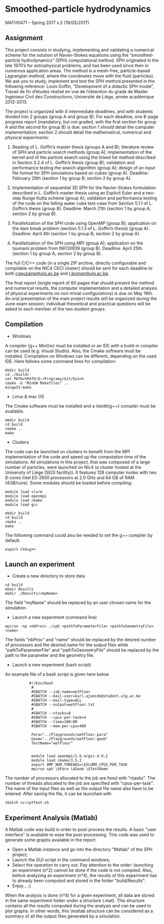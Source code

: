 # Smoothed-particle hydrodynamics
MATH0471 – Spring 2017
v.2 (19/05/2017)



## Assignment

This project consists in studying, implementing and validating a numerical scheme for the
solution of Navier-Stokes equations using the “smoothed-particle hydrodynamics” (SPH)
computational method. SPH originated in the late 1970’s for astrophysical problems, and
has been used since then in numerous application areas. The method is a mesh-free,
particle-based Lagrangian method, where the coordinates move with the fluid (particles).
We ask you to study, implement and test the SPH method presented in the following reference:
Louis Goffin, “Development of a didactic SPH model”, Travail de fin d’études réalisé
en vue de l’obtention du grade de Master Ingénieur Civil des Constructions, Université de
Liège, année académique 2012-2013.

The project is organized with 4 intermediate deadlines, and with students divided into 2
groups (group A and group B). For each deadline, one 8-page progress report (mandatory,
but not graded, with the first section for group A and the second for group B) is due: section
1 should detail the computer implementation; section 2 should detail the mathematical,
numerical and physical experiments:

1. Reading of L. Goffin’s master thesis (groups A and B); literature review of SPH
and particle search methods (group A); implementation of the kernel and of the
particle search using the linked list method described in Section 3.2.4 of L. Goffin’s
thesis (group B); validation and performance testing the search algorithm (group A);
design of an input file format for SPH simulations based on cubes (group A).
Deadline: February 28th (section 1 by group B; section 2 by group A).

2. Implementation of sequential 3D SPH for the Navier-Stokes formulation described in
L. Goffin’s master thesis using an Explicit Euler and a two-step Runge Kutta scheme
(group A); validation and performance testing of the code on the falling water cube
test-case from Section 5.1.1 of L. Goffin’s thesis (group B).
Deadline: March 21th (section 1 by group A; section 2 by group B).

3. Parallelization of the SPH code using OpenMP (group B); application on the dam
break problem (section 5.1.3 of L. Goffin’s thesis) (group A).
Deadline: April 4th (section 1 by group B; section 2 by group A).

4. Parallelization of the SPH using MPI (group A); application on the tsumami problem
from INFO0939 (group B).
Deadline: April 25th (section 1 by group A; section 2 by group B).

The full C/C++ code (in a single ZIP archive, directly configurable and compilable on the
NIC4 CECI cluster) should be sent for each deadline to both cgeuzaine@ulg.ac.be and
r.boman@ulg.ac.be.

The final report (single report of 60 pages that should present the method and numerical
results, the computer implementation and a detailed analysis of physical experiments on
non-trivial configurations) is due on May 19th. An oral presentation of the main project
results will be organized during the June exam session; individual theoretical and practical
questions will be asked to each member of the two student groups.


## Compilation

* Windows

A compiler (g++ MinGw) must be installed or an IDE with a build-in compiler can be used (e.g. Visual Studio). Also, the Cmake software must be installed. Compilation on Windows can be different, depending on the used IDE. Here follows some command lines for compilation:
```
mkdir build
cd ./build/
set PATH=%PATH:D:/Programy/Git/bin=%
cmake -G "MinGW Makefiles" ..
mingw32-make
```

* Linux & mac OS

The Cmake software must be installed and a \texttt{g++} compiler must be available.
```
mkdir build
cd build
cmake ..
make
```

* Clusters

The code can be launched on clusters to benefit from the MPI implementation of the code and speed up the computation time of the simulations. All simulations in this project, that was composed of a large number of particles, were launched on Nic4 (a cluster hosted at the University of Liège (SEGI facility)). It features 128 computer nodes with two 8-cores Intel E5-2650 processors at 2.0 GHz and 64 GB of RAM (4GB/core). Some modules should be loaded before compiling:

```
module load slurm
module load openmpi
module load cmake
module load gcc

mkdir build
cd build
cmake ..
make
```

The following command could also be needed to set the g++ compiler by default:

```
export CXX=g++
```

## Launch an experiment 

* Create a new directory to store data


```
cd build
mkdir Results
mkdir ./Results/<myName>
```
The field "myName" should be replaced by an user chosen name for the simulation.

* Launch a new experiment (command line)


```
mpirun -np <nbProc> ./sph <pathToParameterFile> <pathToGeometryFile> <name>
```
The fields "nbProc" and "name" should be replaced by the desired number of processors and the desired name for the output files while "pathToParameterFile" and "pathToGeometryFile" should be replaced by the path to the parameter and the geometry file.


* Launch a new experiment (bash script)

An example file of a bash script is given here below

```
           #!/bin/bash
            #
            #SBATCH --job-name=wetFloor
            #SBATCH --mail-user=karl.ajumide@student.ulg.ac.be
            #SBATCH --mail-type=ALL
            #SBATCH --output=wetFloor.txt
            #
            #SBATCH --ntasks=8
            #SBATCH --cpus-per-task=4
            #SBATCH --time=100:00
            #SBATCH --mem-per-cpu=400
            
            Para="../Playgrounds/wetFloor.para"
            Geom="../Playgrounds/wetFloor.geom"
            TestName="wetFloor"
            
            
            module load openmpi/1.6.4/gcc-4.9.2 
            module load cmake/3.5.2 
            export OMP_NUM_THREADS=\$SLURM_CPUS_PER_TASK 
            mpirun sph \$Para \$Geom \$TestName 
```

The number of processors allocated to the job are fixed with "ntasks". The number of threads allocated to the job are specified with "cpus-per-task". The name of the input files as well as the output file name also have to be entered. After saving the file, it can be launched with

```
sbatch scriptTest.sh
```
            
            
## Experiment Analysis (Matlab)
A Matlab code was build in order to post-process the results. A basic "user interface" is available to ease the post-processing. This code was used to generate some graphs available in the report.
* Open a Matlab instance and go into the directory "Matlab" of the SPH project;
* Launch the GUI script in the command windows;
* Select the operation to carry out. Pay attention to the order: launching an experiment (n°2) cannot be done if the code is not compiled. Also, before analyzing an experiment (n°4), the results of this experiment has to already been computed and stored in the folder "build/Results".
* Enjoy... ;)

When the analysis is done (n°4) for a given experiment, all data are stored in the same experiment folder under a structure (.mat). This structure contains all the results computed during the analysis and can be used to plot graphs. In other words, this \matlab structure can be considered as a summary of all the output files generated by a simulation. 
